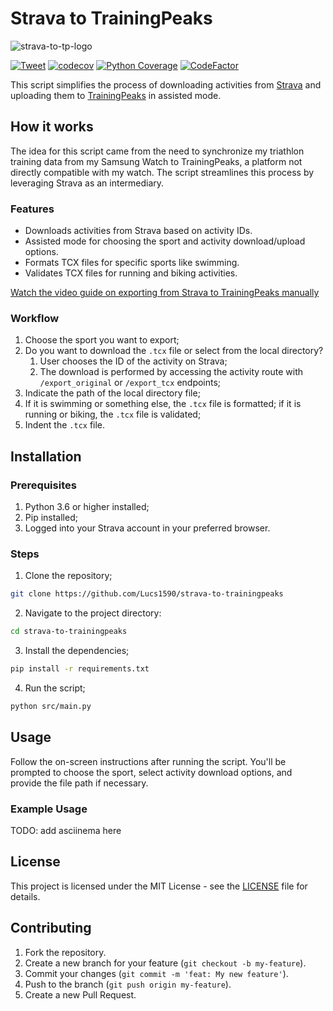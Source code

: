 # Strava to TrainingPeaks

![strava-to-tp-logo](https://raw.githubusercontent.com/Lucs1590/strava-to-trainingpeaks/master/assets/strava_tp_low.png)

[![Tweet](https://img.shields.io/twitter/url/http/shields.io.svg?style=social)](https://twitter.com/intent/tweet?text=Sync%20your%20strava%20trainings%20with%20Traning%20Peaks&url=https://github.com/Lucs1590/strava-to-trainingpeaks&hashtags=strava,github,opensource,strava,dev)
[![codecov](https://codecov.io/gh/Lucs1590/strava-to-trainingpeaks/graph/badge.svg?token=V7BM0ZNAXS)](https://codecov.io/gh/Lucs1590/strava-to-trainingpeaks)
[![Python Coverage](https://github.com/Lucs1590/strava-to-trainingpeaks/actions/workflows/coverage.yml/badge.svg)](https://github.com/Lucs1590/strava-to-trainingpeaks/actions/workflows/coverage.yml)
[![CodeFactor](https://www.codefactor.io/repository/github/lucs1590/strava-to-trainingpeaks/badge)](https://www.codefactor.io/repository/github/lucs1590/strava-to-trainingpeaks)

This script simplifies the process of downloading activities from [Strava](https://www.strava.com/) and uploading them to [TrainingPeaks](https://www.trainingpeaks.com/) in assisted mode.

## How it works

The idea for this script came from the need to synchronize my triathlon training data from my Samsung Watch to TrainingPeaks, a platform not directly compatible with my watch. The script streamlines this process by leveraging Strava as an intermediary.

### Features

- Downloads activities from Strava based on activity IDs.
- Assisted mode for choosing the sport and activity download/upload options.
- Formats TCX files for specific sports like swimming.
- Validates TCX files for running and biking activities.

[Watch the video guide on exporting from Strava to TrainingPeaks manually](https://www.youtube.com/watch?v=Y0nWzOAM8_M)

### Workflow

1. Choose the sport you want to export;
2. Do you want to download the `.tcx` file or select from the local directory?
    1. User chooses the ID of the activity on Strava;
    2. The download is performed by accessing the activity route with `/export_original` or `/export_tcx` endpoints;
3. Indicate the path of the local directory file;
4. If it is swimming or something else, the `.tcx` file is formatted; if it is running or biking, the `.tcx` file is validated;
5. Indent the `.tcx` file.

## Installation

### Prerequisites

1. Python 3.6 or higher installed;
2. Pip installed;
3. Logged into your Strava account in your preferred browser.

### Steps

1. Clone the repository;

```bash
git clone https://github.com/Lucs1590/strava-to-trainingpeaks
```

2. Navigate to the project directory:

```bash
cd strava-to-trainingpeaks
```

3. Install the dependencies;

```bash
pip install -r requirements.txt
```

4. Run the script;

```bash
python src/main.py
```

## Usage

Follow the on-screen instructions after running the script. You'll be prompted to choose the sport, select activity download options, and provide the file path if necessary.

### Example Usage

TODO: add asciinema here

## License

This project is licensed under the MIT License - see the [LICENSE](https://github.com/Lucs1590/strava-to-trainingpeaks/blob/main/LICENSE) file for details.

## Contributing

1. Fork the repository.
2. Create a new branch for your feature (`git checkout -b my-feature`).
3. Commit your changes (`git commit -m 'feat: My new feature'`).
4. Push to the branch (`git push origin my-feature`).
5. Create a new Pull Request.

